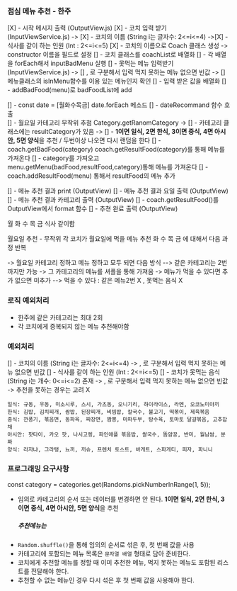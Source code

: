 ### 점심 메뉴 추천 - 한주

<!-- [] - 메뉴를 txt로 만들어서 파일 읽기 (Menu.js) ,(Category.js)클래스에 넣기 -->

[X] - 시작 메시지 출력 (OutputView.js)
[X] - 코치 입력 받기 (InputViewService.js)
-> [X] - 코치의 이름 (String i는 글자수: 2<=i<=4)
->[X] - 식사를 같이 하는 인원 (Int : 2<=i<=5)
[X] - 코치의 이름으로 Coach 클래스 생성 -> constructor 이름을 필드로 설정
[] - 코치 클래스를 coachList로 배열화
[] - 각 배열을 forEach해서 inputBadMenu 실행
[] - 못먹는 메뉴 입력받기 (InputViewService.js)
-> [] , 로 구분해서 입력 먹지 못하는 메뉴 없으면 빈값
-> [] 메뉴클래스의 isInMenu함수를 이용 있는 메뉴인지 확인
[] - 입력 받은 값을 배열화
[] - addBadFood(menu)로 badFoodList에 add

[] - const date = [월화수목금] date.forEach 메소드
[] - dateRecommand 함수 호출  
[] - 월요일 카테고리 무작위 추첨 Category.getRanomCategory
-> [] - 카테고리 클래스에는 resultCategory가 있음
-> [] - **1이면 일식, 2면 한식, 3이면 중식, 4면 아시안, 5면 양식**을 추천 / 두번이상 나오면 다시 랜덤을 한다
[] - coach.getBadFood(category) coach.getResultFood(category)를 통해 메뉴를 가져온다
[] - category를 가져오고 menu.getMenu(badFood,resultFood,category)통해 메뉴를 가져온다
[] - coach.addResultFood(menu) 통해서 resultFood의 메뉴 추가

[] - 메뉴 추천 결과 print (OutputView)
[] - 메뉴 추천 결과 요일 출력 (OutputView)
[] - 메뉴 추천 결과 카테고리 출력 (OutputView)
[] - coach.getResultFood()를 OutputView에서 format 함수
[] - 추쳔 완료 출력 (OutputView)

월 화 수 목 금 식사 같이함

월요일 추천 - 무작위
각 코치가 월요일에 먹을 메뉴 추천
화 수 목 금 에 대해서 다음 과정 반복

-> 월요일 카테고리 정하고 메뉴 정하고 모두 되면 다음 방식
--> 같은 카테고리는 2번까지만 가능
-> 그 카테고리의 메뉴를 셔플을 통해 가져옴
-> 메뉴가 먹을 수 있다면 추가 없으면 미추가
--> 먹을 수 있다 : 같은 메뉴2번 X , 못먹는 음식 X

### 로직 예외처리

- 한주에 같은 카테고리는 최대 2회
- 각 코치에게 증복되지 않는 메뉴 추천해야함

### 예외처리

[] - 코치의 이름 (String i는 글자수: 2<=i<=4)
-> , 로 구분해서 입력 먹지 못하는 메뉴 없으면 빈값
[] - 식사를 같이 하는 인원 (Int : 2<=i<=5)
[] - 코치가 못먹는 음식 (String i는 개수: 0<=i<=2) 존재
-> , 로 구분해서 입력 먹지 못하는 메뉴 없으면 빈값
-> 추천을 못하는 경우는 고려 X

```
일식: 규동, 우동, 미소시루, 스시, 가츠동, 오니기리, 하이라이스, 라멘, 오코노미야끼
한식: 김밥, 김치찌개, 쌈밥, 된장찌개, 비빔밥, 칼국수, 불고기, 떡볶이, 제육볶음
중식: 깐풍기, 볶음면, 동파육, 짜장면, 짬뽕, 마파두부, 탕수육, 토마토 달걀볶음, 고추잡채
아시안: 팟타이, 카오 팟, 나시고렝, 파인애플 볶음밥, 쌀국수, 똠얌꿍, 반미, 월남쌈, 분짜
양식: 라자냐, 그라탱, 뇨끼, 끼슈, 프렌치 토스트, 바게트, 스파게티, 피자, 파니니
```

### 프로그래밍 요구사항

const category = categories.get(Randoms.pickNumberInRange(1, 5));

- 임의로 카테고리의 순서 또는 데이터를 변경하면 안 된다.
  **1이면 일식, 2면 한식, 3이면 중식, 4면 아시안, 5면 양식**을 추천
  ##### 추천메뉴는
- `Random.shuffle()`을 통해 임의의 순서로 섞은 후, 첫 번째 값을 사용
- 카테고리에 포함되는 메뉴 목록은 `문자열 배열` 형태로 담아 준비한다.
- 코치에게 추천할 메뉴를 정할 때 이미 추천한 메뉴, 먹지 못하는 메뉴도 포함된 리스트를 전달해야 한다.
- 추천할 수 없는 메뉴인 경우 다시 섞은 후 첫 번째 값을 사용해야 한다.

